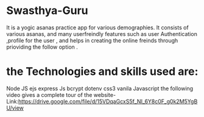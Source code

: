 # Swasthya-Guru
It is a yogic asanas practice app for various demographies. It consists of various asanas, and many userfreindly features such as user Authentication ,profile for the user , and helps in creating the online freinds through prioviding the follow option .
# the Technologies and skills used are:
Node JS
ejs
express Js
bcrypt
dotenv
css3
vanila Javascript
the following video gives a complete tour of the website-
Link:https://drive.google.com/file/d/15VDqaGcxS5f_NI_6Y8c0F_g0k2M5YgBU/view
